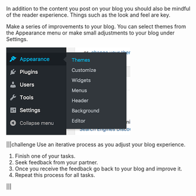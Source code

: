 In addition to the content you post on your blog you should also be mindful of the reader experience.  Things such as the look and feel are key.

Make a series of improvements to your blog.  You can select themes from the Appearance menu or make small adjustments to your blog under Settings.

![](./img/themes.png)

|||challenge
Use an iterative process as you adjust your blog experience.
1.	Finish one of your tasks. 
1.  Seek feedback from your partner. 
1.	Once you receive the feedback go back to your blog and improve it.
1.	Repeat this process for all tasks.

|||
